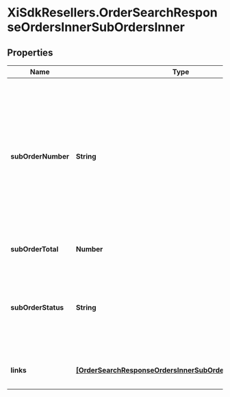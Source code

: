 # XiSdkResellers.OrderSearchResponseOrdersInnerSubOrdersInner

## Properties

Name | Type | Description | Notes
------------ | ------------- | ------------- | -------------
**subOrderNumber** | **String** | The sub order number. The two-digit prefix is the warehouse code of the warehouse nearest to the reseller. The middle number is the order number. The two-digit suffix is the sub order number. | [optional] 
**subOrderTotal** | **Number** | The total for the suborder. | [optional] 
**subOrderStatus** | **String** | The status of the suborder. One of:- Shipped, Canceled, Backordered, Processing, On Hold, Delivered | [optional] 
**links** | [**[OrderSearchResponseOrdersInnerSubOrdersInnerLinksInner]**](OrderSearchResponseOrdersInnerSubOrdersInnerLinksInner.md) | Link to Order Details for the sub order(s). | [optional] 



